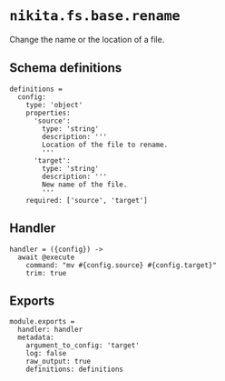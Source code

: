 
# `nikita.fs.base.rename`

Change the name or the location of a file.

## Schema definitions

    definitions =
      config:
        type: 'object'
        properties:
          'source':
            type: 'string'
            description: '''
            Location of the file to rename.
            '''
          'target':
            type: 'string'
            description: '''
            New name of the file.
            '''
        required: ['source', 'target']

## Handler

    handler = ({config}) ->
      await @execute
        command: "mv #{config.source} #{config.target}"
        trim: true

## Exports

    module.exports =
      handler: handler
      metadata:
        argument_to_config: 'target'
        log: false
        raw_output: true
        definitions: definitions
